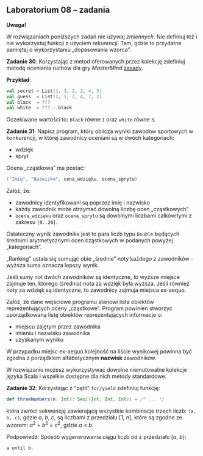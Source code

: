## Laboratorium 08 – zadania

__Uwaga!__

W rozwiązaniach poniższych zadań nie używaj _zmiennych_. Nie definiuj też i nie wykorzystuj funkcji z użyciem _rekurencji_. Tam, gdzie to przydatne pamiętaj o wykorzystaniu „dopasowania wzorca”.


__Zadanie 30__: Korzystając z metod oferowanych przez kolekcję zdefiniuj metodę oceniania ruchów dla gry _MasterMind_ [zasady](https://www.zagrajsam.pl/dzialy_gier.php?gra=3).

__Przykład__:
```scala
val secret = List(1, 3, 2, 2, 4, 5)
val guess  = List(2, 1, 2, 4, 7, 2)
val black  = ???
val white  = ??? - black
```

Oczekiwane wartości to: `black` równe `1` oraz `white` równe `3`.

__Zadanie 31__: Napisz program, który oblicza wyniki zawodów sportowych w konkurencji, w której zawodnicy oceniani są w dwóch kategoriach:

- wdzięk
- spryt

Ocena „cząstkowa” ma postać:
```scala
("Imię", "Nazwisko", cena_wdzięku, ocena_sprytu)
```

Załóż, że:

- zawodnicy identyfikowani są poprzez imię i nazwisko
- każdy zawodnik może otrzymać dowolną liczbę ocen „cząstkowych”
- `ocena_wdzięku` oraz `ocena_sprytu` są dowolnymi liczbami całkowitymi z zakresu `[0..20]`.

Ostateczny wynik zawodnika jest to para liczb typu `Double` będących średnimi arytmetycznymi ocen cząstkowych w podanych powyżej „kategoriach”.

„Ranking” ustala się sumując obie „średnie” noty każdego z zawodników - wyższa suma oznacza lepszy wynik.

Jeśli sumy not dwóch zawodników są identyczne, to wyższe miejsce zajmuje ten, którego (średnia) nota za wdzięk była wyższa. Jeśli również noty za wdzięk są identyczne, to zawodnicy zajmuja miejsca ex-aequo.

Załóż, że dane wejściowe programu stanowi lista obiektów reprezentujących oceny „cząstkowe”. Program powinien stworzyć uporządkowaną listę obiektów reprezentujących informacje o:

- miejscu zajętym przez zawodnika
- imieniu i nazwisku zawodnika
- uzyskanym wyniku

W przypadku miejsc ex-aequo kolejność na liście wynikowej powinna być zgodna z porządkiem alfabetycznym __nazwisk__ zawodników.

W rozwiązaniu możesz wykorzystywać dowolne niemutowalne kolekcje języka Scala i wszelkie dostępne dla nich metody standardowe.

__Zadanie 32__: Korzystając z "pętli" `for/yield` zdefiniuj funkcję:
	
```scala	
def threeNumbers(n: Int): Seq[(Int, Int, Int)] = /* ... */
```

która zwróci sekwencję zawierającą wszystkie kombinacje trzech liczb: `(a, b, c)`, gdzie <em>a</em>, <em>b</em>, <em>c</em>,
są liczbami z przedziału [1, <em>n</em>], które są zgodne ze wzorem:
<em>a</em><sup>2</sup> + <em>b</em><sup>2</sup> = <em>c</em><sup>2</sup>, gdzie <em>a</em> < <em>b</em>.

Podpowiedź: Sposób wygenerowania ciągu liczb od z przedziału [<em>a</em>, <em>b</em>]: 
```scala
a until b.
```